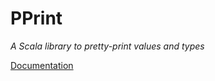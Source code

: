 PPrint
======

*A Scala library to pretty-print values and types*

[Documentation](https://lihaoyi.github.io/PPrint/)